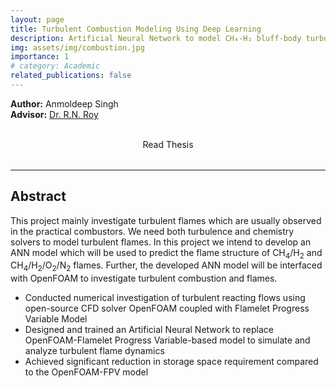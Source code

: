 ```yaml
---
layout: page
title: Turbulent Combustion Modeling Using Deep Learning
description: Artificial Neural Network to model CH₄-H₂ bluff-body turbulent combustion
img: assets/img/combustion.jpg
importance: 1
# category: Academic
related_publications: false
---
```


**Author:** Anmoldeep Singh  
**Advisor:** [Dr. R.N. Roy](https://iitgoa.ac.in/SMS-faculty-profile/?uid=rudra&&exp=ME)

<div style="display: flex; justify-content: center; gap: 2rem; align-items: center; margin-bottom: 2rem;">

  <a href="/assets/pdf/BTech_Thesis.pdf" target="_blank" style="text-decoration: none; text-align: center;">
    <i class="fas fa-file-pdf fa-3x"></i><br>
    <span>Read Thesis</span>
  </a>

</div>

---

## **Abstract**

This project mainly investigate turbulent flames which are usually observed in the practical combustors. We need both turbulence and chemistry solvers to model turbulent flames. In this project we intend to develop an ANN model which will be used to predict the flame structure of CH<sub>4</sub>/H<sub>2</sub> and CH<sub>4</sub>/H<sub>2</sub>/O<sub>2</sub>/N<sub>2</sub> flames. Further, the developed ANN model will be interfaced with OpenFOAM to investigate turbulent combustion and flames. 

<!-- ● Conducted numerical investigation of turbulent reacting flows using open-source CFD solver OpenFOAM coupled with Flamelet Progress Variable Model
● Designed and trained an Artificial Neural Network to replace OpenFOAM-Flamelet Progress Variable-based model to simulate and analyze turbulent flame dynamics
● Achieved significant reduction in storage space requirement compared to the OpenFOAM-FPV model -->

<ul>
    <li>Conducted numerical investigation of turbulent reacting flows using open-source CFD solver OpenFOAM coupled with Flamelet Progress Variable Model</li>
    <li>Designed and trained an Artificial Neural Network to replace OpenFOAM-Flamelet Progress Variable-based model to simulate and analyze turbulent flame dynamics</li>
    <li>Achieved significant reduction in storage space requirement compared to the OpenFOAM-FPV model</li>
</ul>
